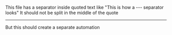 This file has a separator inside quoted text like "This is how a --- separator looks"
It should not be split in the middle of the quote

---

But this should create a separate automation
